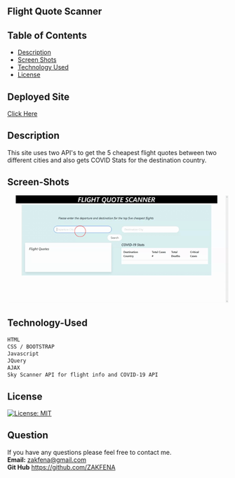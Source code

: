 

## Flight Quote Scanner

## Table of Contents

- [Description](#Description)
- [Screen Shots](#Screen-Shots)
- [Technology Used](#Technology-Used)
- [License](#license)

## Deployed Site
 [Click Here ](https://zakfena.github.io/Flight-Quote-Scanner/index.html)

## Description

This site uses two API's to get the 5 cheapest flight quotes between two different cities and also gets COVID Stats for the destination country. 


## Screen-Shots
![Flight-Quote-Scanner-gif](./Assets/Flight-Quotes-Scanner.gif)

## Technology-Used
```
HTML
CSS / BOOTSTRAP
Javascript
JQuery
AJAX
Sky Scanner API for flight info and COVID-19 API
```
## License

[![License: MIT](https://img.shields.io/badge/License-MIT-yellow.svg)](https://opensource.org/licenses/MIT)

## Question

If you have any questions please feel free to contact me.\
**Email:** zakfena@gmail.com\
**Git Hub** https://github.com/ZAKFENA

